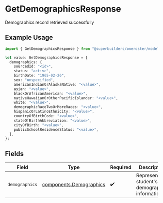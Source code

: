 # GetDemographicsResponse

Demographics record retrieved successfully

## Example Usage

```typescript
import { GetDemographicsResponse } from "@superbuilders/oneroster/models/operations";

let value: GetDemographicsResponse = {
  demographics: {
    sourcedId: "<id>",
    status: "active",
    birthDate: "1965-02-26",
    sex: "unspecified",
    americanIndianOrAlaskaNative: "<value>",
    asian: "<value>",
    blackOrAfricanAmerican: "<value>",
    nativeHawaiianOrOtherPacificIslander: "<value>",
    white: "<value>",
    demographicRaceTwoOrMoreRaces: "<value>",
    hispanicOrLatinoEthnicity: "<value>",
    countryOfBirthCode: "<value>",
    stateOfBirthAbbreviation: "<value>",
    cityOfBirth: "<value>",
    publicSchoolResidenceStatus: "<value>",
  },
};
```

## Fields

| Field                                                              | Type                                                               | Required                                                           | Description                                                        |
| ------------------------------------------------------------------ | ------------------------------------------------------------------ | ------------------------------------------------------------------ | ------------------------------------------------------------------ |
| `demographics`                                                     | [components.Demographics](../../models/components/demographics.md) | :heavy_check_mark:                                                 | Represents a student's demographics information.                   |